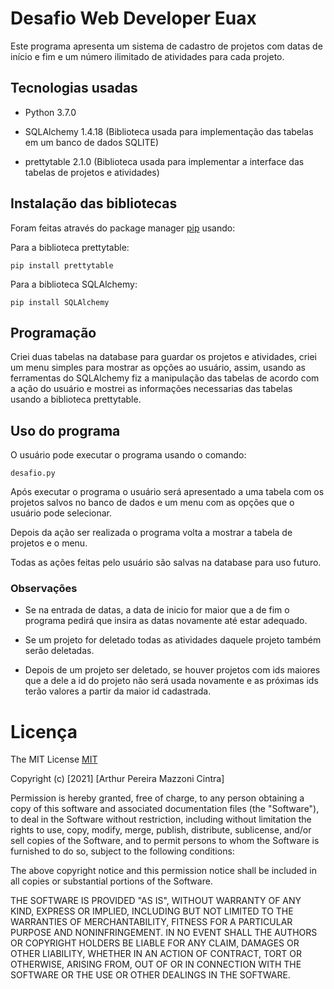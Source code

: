 # Desafio Web Developer Euax

Este programa apresenta um sistema de cadastro de projetos com datas de início e fim e um número ilimitado de atividades para cada projeto.

## Tecnologias usadas

* Python 3.7.0

* SQLAlchemy 1.4.18 (Biblioteca usada para implementação das tabelas em um banco de dados SQLITE)

* prettytable 2.1.0 (Biblioteca usada para implementar a interface das tabelas de projetos e atividades)

## Instalação das bibliotecas

Foram feitas através do package manager [pip](https://pip.pypa.io/en/stable/) usando:

Para a biblioteca prettytable:
```
pip install prettytable
```
Para a biblioteca SQLAlchemy:
```
pip install SQLAlchemy
```

## Programação
Criei duas tabelas na database para guardar os projetos e atividades, criei um menu simples para mostrar as opções ao usuário, assim, usando as ferramentas do SQLAlchemy fiz a manipulação das tabelas de acordo com a ação do usuário e mostrei as informações necessarias das tabelas usando a biblioteca prettytable.

## Uso do programa

O usuário pode executar o programa usando o comando:
```
desafio.py
```
Após executar o programa o usuário será apresentado a uma tabela com os projetos salvos no banco de dados e um menu com as opções que o usuário pode selecionar.

Depois da ação ser realizada o programa volta a mostrar a tabela de projetos e o menu.

Todas as ações feitas pelo usuário são salvas na database para uso futuro.

### Observações

* Se na entrada de datas, a data de inicio for maior que a de fim o programa pedirá que insira as datas novamente até estar adequado.

* Se um projeto for deletado todas as atividades daquele projeto também serão deletadas.

* Depois de um projeto ser deletado, se houver projetos com ids maiores que a dele a id do projeto não será usada novamente e as próximas ids terão valores a partir da maior id cadastrada.

# Licença
The MIT License [MIT](https://choosealicense.com/licenses/mit/)

Copyright (c) [2021] [Arthur Pereira Mazzoni Cintra]

Permission is hereby granted, free of charge, to any person obtaining a copy of
this software and associated documentation files (the "Software"), to deal in
the Software without restriction, including without limitation the rights to
use, copy, modify, merge, publish, distribute, sublicense, and/or sell copies of
the Software, and to permit persons to whom the Software is furnished to do so,
subject to the following conditions:

The above copyright notice and this permission notice shall be included in all
copies or substantial portions of the Software.

THE SOFTWARE IS PROVIDED "AS IS", WITHOUT WARRANTY OF ANY KIND, EXPRESS OR
IMPLIED, INCLUDING BUT NOT LIMITED TO THE WARRANTIES OF MERCHANTABILITY, FITNESS
FOR A PARTICULAR PURPOSE AND NONINFRINGEMENT. IN NO EVENT SHALL THE AUTHORS OR
COPYRIGHT HOLDERS BE LIABLE FOR ANY CLAIM, DAMAGES OR OTHER LIABILITY, WHETHER
IN AN ACTION OF CONTRACT, TORT OR OTHERWISE, ARISING FROM, OUT OF OR IN
CONNECTION WITH THE SOFTWARE OR THE USE OR OTHER DEALINGS IN THE SOFTWARE.